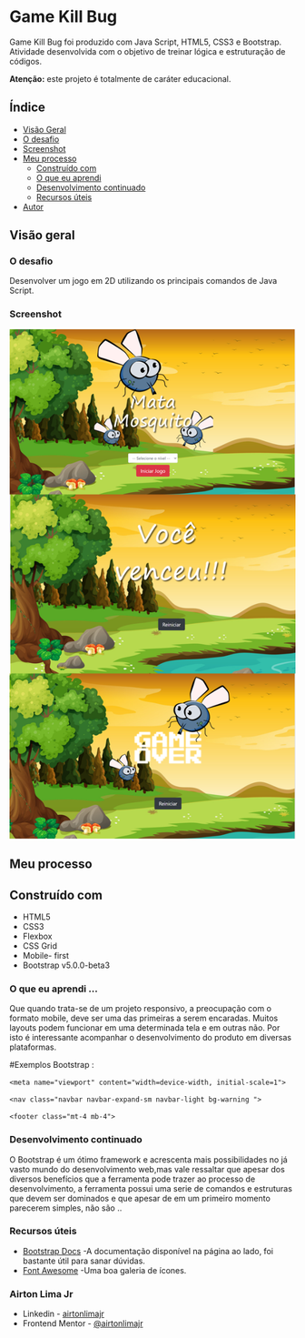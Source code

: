 # Game Kill Bug

Game Kill Bug foi produzido com Java Script, HTML5, CSS3 e Bootstrap.  Atividade desenvolvida com o objetivo de treinar lógica e estruturação de códigos.

<b>Atenção:</b> este projeto é totalmente de caráter educacional.

## Índice

  - [Visão Geral](#Visão-Geral)
  - [O desafio](#O-desafio)
  - [Screenshot](#screenshot)
- [Meu processo](#Meu-processo)
  - [Construído com](#Construído-com)
  - [O que eu aprendi](#O-que-eu-aprendi)
  - [Desenvolvimento continuado](#desenvolvimento-continuado)
  - [Recursos úteis](#recursos-uteis)
- [Autor](#Autor)



## Visão geral

### O desafio

Desenvolver um jogo em 2D utilizando os  principais comandos  de Java Script.



### Screenshot

![CScreenshots das principais páginas do jogo](https://github.com/airtonlimajr/gamejskillbug/blob/main/Screenshot.png)



## Meu processo

## Construído com

- HTML5
- CSS3
- Flexbox
- CSS Grid
- Mobile- first
- Bootstrap v5.0.0-beta3

### O que eu aprendi ...

Que quando trata-se de um projeto responsivo, a preocupação com o formato mobile, deve ser uma das primeiras a serem encaradas. Muitos layouts podem funcionar em uma determinada tela e em outras não. Por isto é interessante acompanhar o desenvolvimento do produto em diversas plataformas.

#Exemplos Bootstrap : 

```
<meta name="viewport" content="width=device-width, initial-scale=1">
```
```
<nav class="navbar navbar-expand-sm navbar-light bg-warning ">

```
```
<footer class="mt-4 mb-4">

```




### Desenvolvimento continuado

O Bootstrap é um ótimo framework e acrescenta mais possibilidades no já vasto mundo do desenvolvimento web,mas vale ressaltar que apesar dos diversos benefícios que a ferramenta pode trazer ao processo de desenvolvimento,
a ferramenta possui uma serie de comandos e estruturas que devem ser dominados e que apesar de em um primeiro momento parecerem simples, não são ..


### Recursos úteis

- [Bootstrap Docs](https://getbootstrap.com/docs/5.0/getting-started/introduction/) -A documentação disponível na página ao lado, foi bastante útil para sanar dúvidas.
- [Font Awesome](https://fontawesome.com/icons?d=gallery&p=2) -Uma boa galeria de ícones. 


### Airton Lima Jr

- Linkedin - [airtonlimajr](https://www.linkedin.com/in/airtonlimajr/)
- Frontend Mentor - [@airtonlimajr](https://www.frontendmentor.io/profile/airtonlimajr)

